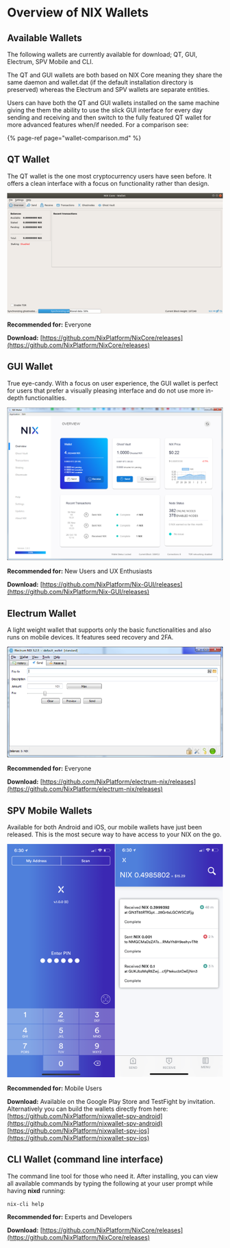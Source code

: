 # Overview of NIX Wallets

## Available Wallets

The following wallets are currently available for download; QT, GUI, Electrum, SPV Mobile and CLI. 

The QT and GUI wallets are both based on NIX Core meaning they share the same daemon and wallet.dat \(if the default installation directory is preserved\) whereas the Electrum and SPV wallets are separate entities.

Users can have both the QT and GUI wallets installed on the same machine giving the them the ability to use the slick GUI interface for every day sending and receiving and then switch to the fully featured QT wallet for more advanced features when/if needed. For a comparison see:

{% page-ref page="wallet-comparison.md" %}

## QT Wallet

The QT wallet is the one most cryptocurrency users have seen before. It offers a clean interface with a focus on functionality rather than design.

![NIX Core QT wallet](../../.gitbook/assets/nix-core-wallet-_005.png)

**Recommended for:** Everyone

**Download:** [https://github.com/NixPlatform/NixCore/releases](https://github.com/NixPlatform/NixCore/releases)

## GUI Wallet

True eye-candy. With a focus on user experience, the GUI wallet is perfect for users that prefer a visually pleasing interface and do not use more in-depth functionalities.

![NIX UI Wallet](../../.gitbook/assets/image%20%282%29.png)

**Recommended for:** New Users and UX Enthusiasts

**Download:** [https://github.com/NixPlatform/Nix-GUI/releases](https://github.com/NixPlatform/Nix-GUI/releases)

## Electrum Wallet

A light weight wallet that supports only the basic functionalities and also runs on mobile devices. It features seed recovery and 2FA.

![NIX Electrum Wallet](../../.gitbook/assets/image%20%286%29.png)

**Recommended for:** Everyone

**Download:** [https://github.com/NixPlatform/electrum-nix/releases](https://github.com/NixPlatform/electrum-nix/releases)

## SPV Mobile Wallets

Available for both Android and iOS, our mobile wallets have just been released. This is the most secure way to have access to your NIX on the go. 

![](../../.gitbook/assets/image%20%283%29.png)

​**Recommended for:** Mobile Users

**Download:** Available on the Google Play Store and TestFight by invitation. Alternatively you can build the wallets directly from here:  
[https://github.com/NixPlatform/nixwallet-spv-android](https://github.com/NixPlatform/nixwallet-spv-android)  
[https://github.com/NixPlatform/nixwallet-spv-ios](https://github.com/NixPlatform/nixwallet-spv-ios)

## CLI Wallet \(command line interface\)

The command line tool for those who need it. After installing, you can view all available commands by typing the following at your user prompt while having **nixd** running:

```text
nix-cli help
```

**Recommended for:** Experts and Developers

**Download:** [https://github.com/NixPlatform/NixCore/releases](https://github.com/NixPlatform/NixCore/releases)

